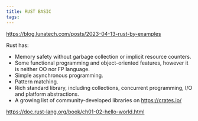 ```yaml
---
title: RUST BASIC
tags:
---
```




https://blog.lunatech.com/posts/2023-04-13-rust-by-examples



Rust has:

- Memory safety without garbage collection or implicit resource counters.
- Some functional programming and object-oriented features, however it is neither OO nor FP language.
- Simple asynchronous programming.
- Pattern matching.
- Rich standard library, including collections, concurrent programming, I/O and platform abstractions.
- A growing list of community-developed libraries on https://crates.io/



https://doc.rust-lang.org/book/ch01-02-hello-world.html




